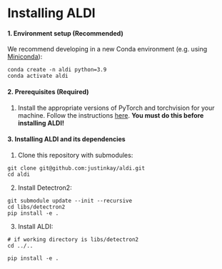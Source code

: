 # Installing ALDI

#### 1. Environment setup (Recommended)

We recommend developing in a new Conda environment (e.g. using [Miniconda](https://docs.conda.io/projects/miniconda/en/latest/)):

```
conda create -n aldi python=3.9
conda activate aldi
```

#### 2. Prerequisites (Required)

1. Install the appropriate versions of PyTorch and torchvision for your machine. Follow the instructions [here](https://pytorch.org/get-started/locally/). **You must do this before installing ALDI!**

#### 3. Installing ALDI and its dependencies

1. Clone this repository with submodules:

```
git clone git@github.com:justinkay/aldi.git
cd aldi
```

2. Install Detectron2:

```
git submodule update --init --recursive
cd libs/detectron2
pip install -e .
```

3. Install ALDI:

```
# if working directory is libs/detectron2
cd ../..

pip install -e .
```
